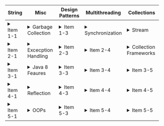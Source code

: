 | String                                                           | Misc                                                           | Design Patterns                                                           | Multithreading                                                          | Collections                                                           |
| ------------------------------------------------------------------ | ------------------------------------------------------------------ | ------------------------------------------------------------------ | ------------------------------------------------------------------ | ------------------------------------------------------------------ |
| <details><summary>Item 1-1</summary>Content for Item 1-1</details> | <details><summary>Garbage Collection</summary>Content for Item 1-2</details> | <details><summary>Item 1-3</summary>Content for Item 1-3</details> | <details><summary>Synchronization</summary>Content for Item 1-4</details> | <details><summary>Stream</summary>[Basic Java Stream](INTERVIEW_CORE_JAVA/CJ_Streams.md)</details> |
| <details><summary>Item 2-1</summary>Content for Item 2-1</details> | <details><summary>Excecption Handling</summary>Content for Item 2-2</details> | <details><summary>Item 2-3</summary>Content for Item 2-3</details> | <details><summary>Item 2-4</summary>Content for Item 2-4</details> | <details><summary>Collection Frameworks</summary>[Java Collections](/Users/mansisharma/Documents/GitHub/Interview_Prep/INTERVIEW_CORE_JAVA/CJ_Collections.md)</details> |
| <details><summary>Item 3-1</summary>Content for Item 3-1</details> | <details><summary>Java 8 Feaures</summary>Content for Item 3-2</details> | <details><summary>Item 3-3</summary>Content for Item 3-3</details> | <details><summary>Item 3-4</summary>Content for Item 3-4</details> | <details><summary>Item 3-5</summary>Content for Item 3-5</details> |
| <details><summary>Item 4-1</summary>Content for Item 4-1</details> | <details><summary>Reflection</summary>Content for Item 4-2</details> | <details><summary>Item 4-3</summary>Content for Item 4-3</details> | <details><summary>Item 4-4</summary>Content for Item 4-4</details> | <details><summary>Item 4-5</summary>Content for Item 4-5</details> |
| <details><summary>Item 5-1</summary>Content for Item 5-1</details> | <details><summary>OOPs</summary>Content for Item 5-2</details> | <details><summary>Item 5-3</summary>Content for Item 5-3</details> | <details><summary>Item 5-4</summary>Content for Item 5-4</details> | <details><summary>Item 5-5</summary>Content for Item 5-5</details> |
